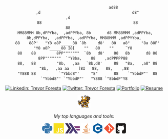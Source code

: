<div align='center'>

<p>   
  
```
                                              ad88                                                              
   ,d                                        d8"                                                ,d              
   88                                        88                                                 88              
 MM88MMM 8b,dPPYba,  ,adPPYba, 8b       d8 MM88MMM ,adPPYba,  8b,dPPYba,  ,adPPYba, ,adPPYba, MM88MMM ,adPPYYba,
   88    88P'   "Y8 a8P_____88 `8b     d8'   88   a8"     "8a 88P'   "Y8 a8P_____88 I8[    ""   88    ""     `Y8 
   88    88         8PP"""""""  `8b   d8'    88   8b       d8 88         8PP"""""""  `"Y8ba,    88    ,adPPPPP88 
   88,   88         "8b,   ,aa   `8b,d8'     88   "8a,   ,a8" 88         "8b,   ,aa aa    ]8I   88,   88,    ,88
   "Y888 88          `"Ybbd8"'     "8"       88    `"YbbdP"'  88          `"Ybbd8"' `"YbbdP"'   "Y888 `"8bbdP"Y8
  ```
                                                                                                                    
</p>
  
[![Linkedin: Trevor Foresta](https://img.shields.io/badge/-LinkedIn-blue?style=flat-square&logo=Linkedin&logoColor=white&link=https://www.linkedin.com/in/trevor-foresta/)](https://www.linkedin.com/in/trevor-foresta/)
[![Twitter: Trevor Foresta](https://img.shields.io/badge/-Twitter-blue?style=flat-square&logo=Twitter&logoColor=white&link=https://twitter.com/trevforesta)](https://twitter.com/trevforesta)
[![Portfolio](https://img.shields.io/badge/Portfolio_Website-12b844?style=flat-square&logo=GitHub&link=https://trevforesta.github.io)](https://trevforesta.github.io/)
[![Resume](https://img.shields.io/badge/Resume-2022-2e0073?style=flat&logo=Files&logoColor=ffffff)](https://trevforesta.github.io/documents/Foresta_Resume_NO-CONTACT.pdf)

<img height="40" src="images/alakazam.gif">

<p><em>My top languages and tools:</em></p>
<code><img height="32" src="images/python.svg"></code>
<code><img height="32" src="images/javascript.svg"></code>
<code><img height="32" src="images/haskell.png"></code>
<code><img height="32" src="images/java.svg"></code>
<code><img height="32" src="images/cplusplus.svg"></code>
<code><img height="32" src="images/git.svg"></code>
<code><img height="32" src="images/github.svg"></code>

<br />

</div>

[//]: <img align='right' src="images/TrevOverlay-removebg-preview.png" width="260">

<!--
**trevforesta/trevforesta** is a ✨ _special_ ✨ repository because its `README.md` (this file) appears on your GitHub profile.

Here are some ideas to get you started:

- 🔭 I’m currently working on ...
- 🌱 I’m currently learning ...
- 👯 I’m looking to collaborate on ...
- 🤔 I’m looking for help with ...
- 💬 Ask me about ...
- 📫 How to reach me: ...
- 😄 Pronouns: ...
- ⚡ Fun fact: ...
-->
